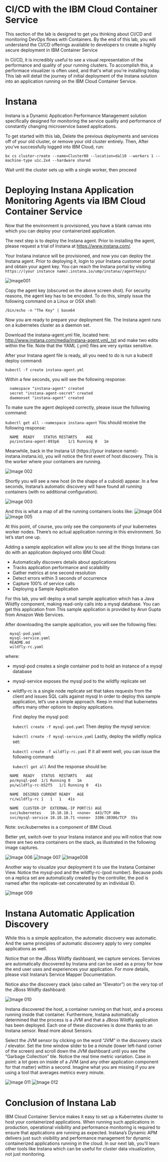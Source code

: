 # CI/CD with the IBM Cloud Container Service


This section of the lab is designed to get you thinking about CI/CD and monitoring DevOps flows with Containers. By the end of this lab, you will understand the CI/CD offerings available to developers to create a highly secure deployment in IBM Container Service

In CI/CD, it is incredibly useful to see a visual representation of the performance and quality of your running clusters. To accomplish this, a performace visualizer is often used, and that's what you're installing today. This lab will detail the journey of initial deployment of the Instana solution into an application running on the IBM Cloud Container Service.

# Instana

  Instana is a Dynamic Application Performance Management solution specifically designed for monitoring the service quality and performance of constantly changing microservice based applications.

To get started with this lab, Delete the previous deployments and services off of your old cluster, or remove your old cluster entirely. Then, After you’ve successfully logged into IBM Cloud, run:

  `bx cs cluster-create --name=Cluster00 --location=dal10 --workers 1 --machine-type u1c.2x4 --hardware shared`

  Wait until the cluster sets up with a single worker, then proceed

# Deploying Instana Application Monitoring Agents via IBM Cloud Container Service

  Now that the environment is provisioned, you have a blank canvas into which you can deploy your containerized application.

  The next step is to deploy the Instana agent. Prior to installing the agent, please request a trial of Instana at https://www.instana.com/.

  Your Instana instance will be provisioned, and now you can deploy the Instana agent. Prior to deploying it, login to your Instana customer portal and obtain your agent key. You can reach the Instana portal by visiting `https://(your instance name).instana.io/ump/instana//agentkeys/`

![Image001](https://github.com/colemanjackson/container-service-getting-started-wt/blob/dwworks-additions/Lab%206/Images/Bluemix-Instana-Agent-Installation-Panel-1024x662.png)

  Copy the agent key (obscured on the above screen shot). For security reasons, the agent key has to be encoded. To do this, simply issue the following command on a Linux or OSX shell:

  `/bin/echo -n "The Key" | base64`

  Now you are ready to prepare your deployment file. The Instana agent runs on a kubernetes cluster as a daemon set.

  Download the instana-agent.yml file, located  here: http://www.instana.com/media/instana-agent.yml_.txt
  and make two edits within the file. Note that the YAML (.yml) files are very syntax sensitive.

  After your Instana agent file is ready, all you need to do is run a kubectl deploy command:

  `kubectl -f create instana-agent.yml`

  Within a few seconds, you will see the following response:

``` txt
  namespace "instana-agent" created
  secret "instana-agent-secret" created
  daemonset "instana-agent" created
```
To make sure the agent deployed correctly, please issue the following command:

  `kubectl get all --namespace instana-agent`
You should receive the following response:


```
  NAME	READY	 STATUS	RESTARTS	AGE
  po/instana-agent-893p6	1/1	Running	0	1m
```
  Meanwhile, back in the Instana UI (https://(your instance name)-instana.instana.io), you will notice the first event of host discovery. This is the worker where your containers are running.

![Image 002](https://github.com/colemanjackson/container-service-getting-started-wt/blob/dwworks-additions/Lab%206/Images/IBM-Bluemix-Container-Service-on-an-Instana-Container-Map-1024x542.png)

  Shortly you will see a new host (in the shape of a cuboid) appear. In a few seconds, Instana’s automatic discovery will have found all running containers (with no additional configuration).

  ![Image 003](https://github.com/colemanjackson/container-service-getting-started-wt/blob/dwworks-additions/Lab%206/Images/Managing-Bluemix-Container-Service-Container-List.png)


  And this is what a map of all the running containers looks like:
  ![Image 004](https://github.com/colemanjackson/container-service-getting-started-wt/blob/dwworks-additions/Lab%206/Images/Managing-Bluemix-Container-Service-Container-List.png)
  ![Image 005](https://github.com/colemanjackson/container-service-getting-started-wt/blob/dwworks-additions/Lab%206/Images/Managing-Bluemix-Container-Service-Full-Container-Map-1024x376.png)


  At this point, of course, you only see the components of your kubernetes worker nodes. There’s no actual application running in this environment. So let’s start one up.

  Adding a sample application will allow you to see all the things Instana can do with an application deployed onto IBM Cloud:

  * Automatically discovers details about applications
  * Tracks application performance and scalability
  * Gather metrics at one second resolution
  * Detect errors within 3 seconds of occurrence
  * Capture 100% of service calls
  * Deploying a Sample Application

  For this lab, you will deploy a small sample application which has a Java Wildfly component, making read-only calls into a mysql database. You can get this application from  This sample application is provided by Arun Gupta from Amazon Web Services.

  After downloading the sample application, you will see the following files:
```
  mysql-pod.yaml
  mysql-service.yaml
  README.md
  wildfly-rc.yaml
```
where:
* mysql-pod creates a single container pod to hold an instance of a mysql database
* mysql-service exposes the mysql pod to the wildfly replicate set
* wildfly-rc is a single node replicate set that takes requests from the client and issues SQL calls against mysql
  In order to deploy this sample application, let’s use a simple approach. Keep in mind that kubernetes offers many other options to deploy applications.

  First deploy the mysql pod:

  `kubectl create -f mysql-pod.yaml`
  Then deploy the mysql service:

  `kubectl create -f mysql-service.yaml`
  Lastly, deploy the wildfly replica set:

  `kubectl create -f wildfly-rc.yaml`
  If it all went well, you can issue the following command:

  `kubectl get all`
  And the response should be:


```txt
  NAME	READY	STATUS	RESTARTS	AGE
  po/mysql-pod	1/1	Running	0	1m
  po/wildfly-rc-b52f5	1/1	Running	0	41s

  NAME	DESIRED	CURRENT	READY	AGE
  rc/wildfly-rc	1	1	1	41s

  NAME	CLUSTER-IP	EXTERNAL-IP	PORT(S)	AGE
  svc/kubernetes	10.10.10.1	<none>	443/TCP	40m
  svc/mysql-service	10.10.10.71	<none>	3306:30306/TCP	55s

  ```
  Note:  svc/kubernetes is a component of IBM Cloud.

  Better yet, switch over to your Instana instance and you will notice that now there are two extra containers on the stack, as illustrated in the following image captures.



  ![Image 006](https://github.com/colemanjackson/container-service-getting-started-wt/blob/dwworks-additions/Lab%206/Images/Managing-Bluemix-Container-Service-Individual-Container-Running-Multiple-Servers.png)
  ![Image 007](https://github.com/colemanjackson/container-service-getting-started-wt/blob/dwworks-additions/Lab%206/Images/Managing-Bluemix-Container-Service-JBoss-Data-1024x373.png)
  ![Image008](https://github.com/colemanjackson/container-service-getting-started-wt/blob/dwworks-additions/Lab%206/Images/MySQL-DB-Container-Dashboard-while-Managing-IBM-Bluemix-Container-Service-1024x370.png)

  Another way to visualize your deployment it to use the Instana Container View. Notice the mysql-pod and the wildfly-rc-(pod number). Because pods on a replica set are automatically created by the controller, the pod is named after the replicate-set concatenated by an individual ID.

  ![Image 009](https://github.com/colemanjackson/container-service-getting-started-wt/blob/dwworks-additions/Lab%206/Images/Instana-Container-Map-Sorted-by-Kubernetes-Pod-name-1024x390.png)


# Instana Automatic Application Discovery

  While this is a simple application, the automatic discovery was automatic. And the same principles of automatic discovery apply to very complex applications as well.

  Notice that on the JBoss Wildfly dashboard, we capture services. Services are automatically discovered by Instana and can be used as a proxy for how the end user uses and experiences your application. For more details, please visit Instana’s Service Mapper Documentation.

  Notice also the discovery stack (also called an “Elevator”) on the very top of the JBoss Wildfly dashboard:

  ![Image 010](https://github.com/colemanjackson/container-service-getting-started-wt/blob/dwworks-additions/Lab%206/Images/Instana-Application-Discovery-Stack-in-Bluemix-Container-Service.png)


  Instana discovered the host, a container running on that host, and a process running inside that container. Furthermore, Instana automatically determined that the process is a JVM and that a JBoss Wildfly application has been deployed. Each one of these discoveries is done thanks to an Instana sensor. Read more about Sensors.

  Select the JVM sensor by clicking on the word “JVM” in the discovery stack / elevator. Set the time window slider to be a minute (lower left-hand corner of the screen) and scroll down the JVM dashboard until you see the “Garbage Collection” tile. Notice the real time metric variation. Case in point: a lot goes on inside of a JVM (and any other application component for that matter) within a second. Imagine what you are missing if you are using a tool that averages metrics every minute.

  ![Image 011](https://github.com/colemanjackson/container-service-getting-started-wt/blob/dwworks-additions/Lab%206/Images/Managing-Bluemix-Container-Service-Instana-Time-Slider.png)
  ![Image 012](https://github.com/colemanjackson/container-service-getting-started-wt/blob/dwworks-additions/Lab%206/Images/Managing-Bluemix-Container-Service-JVM-GC-1024x288.png)



# Conclusion of Instana Lab

  IBM Cloud Container Service makes it easy to set up a Kubernetes cluster to host your containerized applications. When running such applications in production, operational visibility and performance monitoring is required to ensure that applications are running as expected. Instana’s Dynamic APM delivers just such visibility and performance management for dynamic containerized applications running in the cloud. In our next lab, you'll learn other tools like Instana which can be useful for cluster data visualization, not just monitoring.

